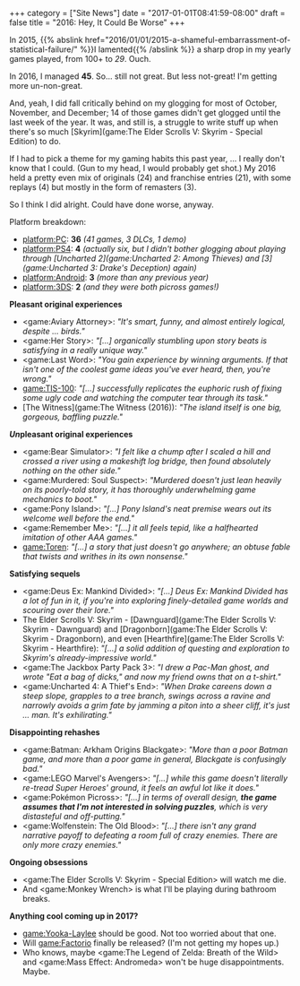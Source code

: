 +++
category = ["Site News"]
date = "2017-01-01T08:41:59-08:00"
draft = false
title = "2016: Hey, It Could Be Worse"
+++

In 2015, {{% abslink href="2016/01/01/2015-a-shameful-embarrassment-of-statistical-failure/" %}}I lamented{{% /abslink %}} a sharp drop in my yearly games played, from 100+ to <i>29</i>.  Ouch.

In 2016, I managed <b>45</b>.  So... still not great.  But less not-great!  I'm getting more un-non-great.

And, yeah, I did fall critically behind on my glogging for most of October, November, and December; 14 of those games didn't get glogged until the last week of the year.  It was, and still is, a struggle to write stuff up when there's so much [Skyrim](game:The Elder Scrolls V: Skyrim - Special Edition) to do.

If I had to pick a theme for my gaming habits this past year, ... I really don't know that I could.  (Gun to my head, I would probably get shot.)  My 2016 held a pretty even mix of originals (24) and franchise entries (21), with some replays (4) but mostly in the form of remasters (3).

So I think I did alright.  Could have done worse, anyway.

Platform breakdown:

* <platform:PC>: <b>36</b> <i>(41 games, 3 DLCs, 1 demo)</i>
* <platform:PS4>: <b>4</b> <i>(actually six, but I didn't bother glogging about playing through [Uncharted 2](game:Uncharted 2: Among Thieves) and [3](game:Uncharted 3: Drake's Deception) again)</i>
* <platform:Android>: <b>3</b> <i>(more than any previous year)</i>
* <platform:3DS>: <b>2</b> <i>(and they were both picross games!)</i>

<b>Pleasant original experiences</b>

* <game:Aviary Attorney>: <i>"It's smart, funny, and almost entirely logical, despite ... birds."</i>
* <game:Her Story>: <i>"[...] organically stumbling upon story beats is satisfying in a really unique way."</i>
* <game:Last Word>: <i>"You gain experience by winning arguments. If that isn't one of the coolest game ideas you've ever heard, then, you're wrong."</i>
* <game:TIS-100>: <i>"[...] successfully replicates the euphoric rush of fixing some ugly code and watching the computer tear through its task."</i>
* [The Witness](game:The Witness (2016)): <i>"The island itself is one big, gorgeous, baffling puzzle."</i>

<b><i>Un</i>pleasant original experiences</b>

* <game:Bear Simulator>: <i>"I felt like a chump after I scaled a hill and crossed a river using a makeshift log bridge, then found absolutely nothing on the other side."</i>
* <game:Murdered: Soul Suspect>: <i>"Murdered doesn't just lean heavily on its poorly-told story, it has thoroughly underwhelming game mechanics to boot."</i>
* <game:Pony Island>: <i>"[...] Pony Island's neat premise wears out its welcome well before the end."</i>
* <game:Remember Me>: <i>"[...] it all feels tepid, like a halfhearted imitation of other AAA games."</i>
* <game:Toren>: <i>"[...] a story that just doesn't go anywhere; an obtuse fable that twists and writhes in its own nonsense."</i>

<b>Satisfying sequels</b>

* <game:Deus Ex: Mankind Divided>: <i>"[...] Deus Ex: Mankind Divided has a lot of fun in it, if you're into exploring finely-detailed game worlds and scouring over their lore."</i>
* The Elder Scrolls V: Skyrim - [Dawnguard](game:The Elder Scrolls V: Skyrim - Dawnguard) and [Dragonborn](game:The Elder Scrolls V: Skyrim - Dragonborn), and even [Hearthfire](game:The Elder Scrolls V: Skyrim - Hearthfire): <i>"[...] a solid addition of questing and exploration to Skyrim's already-impressive world."</i>
* <game:The Jackbox Party Pack 3>: <i>"I drew a Pac-Man ghost, and wrote "Eat a bag of dicks," and now my friend owns that on a t-shirt."</i>
* <game:Uncharted 4: A Thief's End>: <i>"When Drake careens down a steep slope, grapples to a tree branch, swings across a ravine and narrowly avoids a grim fate by jamming a piton into a sheer cliff, it's just ... man. It's exhilirating."</i>

<b>Disappointing rehashes</b>

* <game:Batman: Arkham Origins Blackgate>: <i>"More than a poor Batman game, and more than a poor game in general, Blackgate is <i>confusingly</i> bad."</i>
* <game:LEGO Marvel's Avengers>: <i>"[...] while this game doesn't <i>literally</i> re-tread Super Heroes' ground, it feels an awful lot like it does."</i>
* <game:Pokémon Picross>: <i>"[...] in terms of overall design, <b>the game assumes that I'm not interested in solving puzzles</b>, which is very distasteful and off-putting."</i>
* <game:Wolfenstein: The Old Blood>: <i>"[...] there isn't any grand narrative payoff to defeating a room full of crazy enemies. There are only more crazy enemies."</i>

<b>Ongoing obsessions</b>

* <game:The Elder Scrolls V: Skyrim - Special Edition> will watch me die.
* And <game:Monkey Wrench> is what I'll be playing during bathroom breaks.

<b>Anything cool coming up in 2017?</b>

* <game:Yooka-Laylee> should be good.  Not too worried about that one.
* Will <game:Factorio> finally be released?  (I'm not getting my hopes up.)
* Who knows, maybe <game:The Legend of Zelda: Breath of the Wild> and <game:Mass Effect: Andromeda> won't be huge disappointments.  Maybe.
